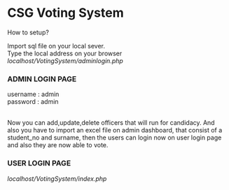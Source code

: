 <h1>CSG Voting System</h1>

How to setup?

Import sql file on your local sever. <br>
Type the local address on your browser <br>
<i>localhost/VotingSystem/adminlogin.php</i>

<h3>ADMIN LOGIN PAGE</h3>
username : admin <br>
password : admin <br> <br>

<p> Now you can add,update,delete officers that will run for candidacy.
And also you have to import an excel file on admin dashboard, that consist of a student_no and surname, then the users can login now on user login page and also they are now able to vote. </p>

<h3>USER LOGIN PAGE</h3> 
    <i>localhost/VotingSystem/index.php</i> <br>


